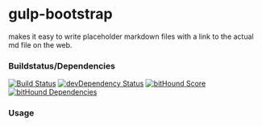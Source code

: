 # gulp-bootstrap
makes it easy to write placeholder markdown files with a link to the actual md file on the web.

### Buildstatus/Dependencies
[![Build Status](https://travis-ci.org/pushrocks/gulp-bootstrap.svg?branch=master)](https://travis-ci.org/pushrocks/gulp-bootstrap)
[![devDependency Status](https://david-dm.org/pushrocks/gulp-bootstrap/dev-status.svg)](https://david-dm.org/pushrocks/gulp-bootstrap#info=devDependencies)
[![bitHound Score](https://www.bithound.io/github/pushrocks/gulp-bootstrap/badges/score.svg)](https://www.bithound.io/github/pushrocks/gulp-bootstrap)
[![bitHound Dependencies](https://www.bithound.io/github/pushrocks/gulp-bootstrap/badges/dependencies.svg)](https://www.bithound.io/github/pushrocks/gulp-bootstrap/master/dependencies/npm)

### Usage



